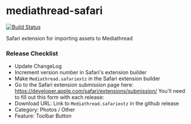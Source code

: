 # mediathread-safari

[![Build Status](https://travis-ci.org/ccnmtl/mediathread-safari.svg?branch=master)](https://travis-ci.org/ccnmtl/mediathread-safari)

Safari extension for importing assets to Mediathread 

### Release Checklist
* Update ChangeLog
* Increment version number in Safari's extension builder
* Make `Mediathread.safariextz` in the Safari extension builder
* Go to the Safari extension submission page here:
  https://developer.apple.com/safari/extensions/submission/
  You'll need to fill out this form with each release:
* Download URL: Link to `Mediathread.safariextz` in the github release
* Category: Photos / Other
* Feature: Toolbar Button
